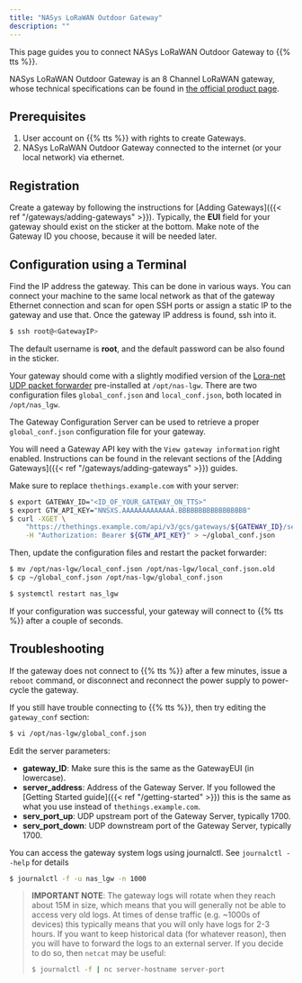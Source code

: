 ```yaml
---
title: "NASys LoRaWAN Outdoor Gateway"
description: ""
---
```


This page guides you to connect NASys LoRaWAN Outdoor Gateway to {{% tts %}}.

<!--more-->

NASys LoRaWAN Outdoor Gateway is an 8 Channel LoRaWAN gateway, whose technical specifications can be found in [the official product page](https://www.nasys.no/product/lorawan-gateway/). 

## Prerequisites

1. User account on {{% tts %}} with rights to create Gateways.
2. NASys LoRaWAN Outdoor Gateway connected to the internet (or your local network) via ethernet.

## Registration

Create a gateway by following the instructions for [Adding Gateways]({{< ref "/gateways/adding-gateways" >}}). Typically, the **EUI** field for your gateway should exist on the sticker at the bottom. Make note of the Gateway ID you choose, because it will be needed later.

## Configuration using a Terminal

Find the IP address the gateway. This can be done in various ways. You can connect your machine to the same local network as that of the gateway Ethernet connection and scan for open SSH ports or assign a static IP to the gateway and use that. Once the gateway IP address is found, ssh into it.

```bash
$ ssh root@<GatewayIP>
```

The default username is **root**, and the default password can be also found in the sticker.

Your gateway should come with a slightly modified version of the [Lora-net UDP packet forwarder](https://github.com/Lora-net/packet_forwarder) pre-installed at `/opt/nas-lgw`. There are two configuration files `global_conf.json` and `local_conf.json`, both located in `/opt/nas_lgw`.

The Gateway Configuration Server can be used to retrieve a proper `global_conf.json` configuration file for your gateway.

You will need a Gateway API key with the `View gateway information` right enabled. Instructions can be found in the relevant sections of the [Adding Gateways]({{< ref "/gateways/adding-gateways" >}}) guides.

Make sure to replace `thethings.example.com` with your server:

```bash
$ export GATEWAY_ID="<ID_OF_YOUR_GATEWAY_ON_TTS>"
$ export GTW_API_KEY="NNSXS.AAAAAAAAAAAAA.BBBBBBBBBBBBBBBBB"
$ curl -XGET \
    "https://thethings.example.com/api/v3/gcs/gateways/${GATEWAY_ID}/semtechudp/global_conf.json" \
    -H "Authorization: Bearer ${GTW_API_KEY}" > ~/global_conf.json
```

Then, update the configuration files and restart the packet forwarder:

```bash
$ mv /opt/nas-lgw/local_conf.json /opt/nas-lgw/local_conf.json.old
$ cp ~/global_conf.json /opt/nas-lgw/global_conf.json

$ systemctl restart nas_lgw
```

If your configuration was successful, your gateway will connect to {{% tts %}} after a couple of seconds.

## Troubleshooting

If the gateway does not connect to {{% tts %}} after a few minutes, issue a `reboot` command, or disconnect and reconnect the power supply to power-cycle the gateway.

If you still have trouble connecting to {{% tts %}}, then try editing the `gateway_conf` section:

```bash
$ vi /opt/nas-lgw/global_conf.json
```

Edit the server parameters:

- **gateway_ID**: Make sure this is the same as the GatewayEUI (in lowercase).
- **server_address**: Address of the Gateway Server. If you followed the [Getting Started guide]({{< ref "/getting-started" >}}) this is the same as what you use instead of `thethings.example.com`.
- **serv_port_up**: UDP upstream port of the Gateway Server, typically 1700.
- **serv_port_down**: UDP downstream port of the Gateway Server, typically 1700.

You can access the gateway system logs using journalctl. See `journalctl --help` for details

```bash
$ journalctl -f -u nas_lgw -n 1000
```

> **IMPORTANT NOTE**: The gateway logs will rotate when they reach about 15M in size, which means that you will generally not be able to access very old logs. At times of dense traffic (e.g. ~1000s of devices) this typically means that you will only have logs for 2-3 hours. If you want to keep historical data (for whatever reason), then you will have to forward the logs to an external server. If you decide to do so, then `netcat` may be useful:
>
> ```bash
> $ journalctl -f | nc server-hostname server-port
> ```
